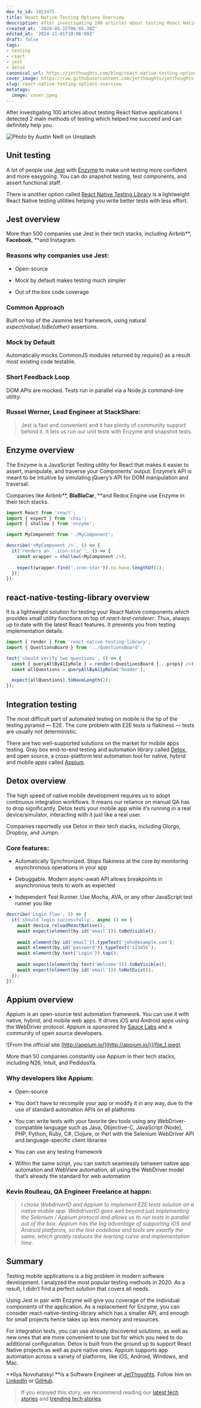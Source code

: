 ```yaml
---
dev_to_id: 1853475
title: React Native Testing Options Overview
description: After investigating 100 articles about testing React Native applications I detected 2 main methods of...
created_at: '2024-05-15T06:05:38Z'
edited_at: '2024-11-01T19:06:00Z'
draft: false
tags:
- testing
- react
- jest
- detox
canonical_url: https://jetthoughts.com/blog/react-native-testing-options-overview/
cover_image: https://raw.githubusercontent.com/jetthoughts/jetthoughts.github.io/master/content/blog/react-native-testing-options-overview/cover.jpeg
slug: react-native-testing-options-overview
metatags:
  image: cover.jpeg
---
```

After investigating 100 articles about testing React Native applications I detected 2 main methods of testing which helped me succeed and can definitely help you.

![Photo by [Austin Neill](https://unsplash.com/@arstyy?utm_source=medium&utm_medium=referral) on [Unsplash](https://unsplash.com?utm_source=medium&utm_medium=referral)](file_0.jpeg)

## Unit testing

A lot of people use [Jest](https://jestjs.io/docs/en/tutorial-react-native) with [Enzyme](https://airbnb.io/enzyme/docs/guides/react-native.html) to make unit testing more confident and more easygoing. You can do snapshot testing, test components, and assert functional staff.

There is another option called [React Native Testing Library](https://github.com/callstack/react-native-testing-library) is a lightweight React Native testing utilities helping you write better tests with less effort.

## Jest overview

More than 500 companies use Jest in their tech stacks, including Airbnb**, **Facebook**, **and Instagram.

### Reasons why companies use Jest:

* Open-source

* Mock by default makes testing much simpler

* Out of the box code coverage

### Common Approach

Built on top of the Jasmine test framework, using natural *expect(value).toBe(other)* assertions.

### Mock by Default

Automatically mocks CommonJS modules returned by *require()* as a result most existing code testable.

### Short Feedback Loop

DOM APIs are mocked. Tests run in parallel via a Node.js command-line utility.

### Russel Werner, Lead Engineer at StackShare:
>  Jest is fast and convenient and it has plenty of community support behind it. It lets us run our unit tests with Enzyme and snapshot tests.

## Enzyme overview

The Enzyme is a JavaScript Testing utility for React that makes it easier to assert, manipulate, and traverse your Components’ output. Enzyme’s API is meant to be intuitive by simulating jQuery’s API for DOM manipulation and traversal.

Companies like Airbnb**, **BlaBlaCar**, **and Redox Engine use Enzyme in their tech stacks.

```js
import React from 'react';
import { expect } from 'chai';
import { shallow } from 'enzyme';

import MyComponent from './MyComponent';

describe('<MyComponent />', () => {
  it('renders an `.icon-star`', () => {
    const wrapper = shallow(<MyComponent />);
                            
    expect(wrapper.find('.icon-star')).to.have.lengthOf(1);
  });
});
```

## react-native-testing-library overview

It is a lightweight solution for testing your React Native components which provides small utility functions on top of *react-test-renderer*. Thus, always up to date with the latest React features. It prevents you from testing implementation details.

```js
import { render } from 'react-native-testing-library';
import { QuestionsBoard } from '../QuestionsBoard';

test('should verify two questions', () => {
  const { queryAllByA11yRole } = render(<QuestionsBoard {...props} />);
  const allQuestions = queryAllByA11yRole('header');

  expect(allQuestions).toHaveLength(2);
});
```

## Integration testing

The most difficult part of automated testing on mobile is the tip of the testing pyramid — E2E. The core problem with E2E tests is flakiness — tests are usually not deterministic.

There are two well-supported solutions on the market for mobile apps testing. Gray box end-to-end testing and automation library called [Detox](https://github.com/wix/Detox), and open source, a cross-platform test automation tool for native, hybrid and mobile apps called [Appium](https://github.com/appium/appium).

## Detox overview

The high speed of native mobile development requires us to adopt continuous integration workflows. It means our reliance on manual QA has to drop significantly. Detox tests your mobile app while it’s running in a real device/simulator, interacting with it just like a real user.

Companies reportedly use Detox in their tech stacks, including Glorgo, Dropboy, and Jumpn.

### Core features:

* Automatically Synchronized. Stops flakiness at the core by monitoring asynchronous operations in your app

* Debuggable. Modern async-await API allows breakpoints in asynchronous tests to work as expected

* Independent Test Runner. Use Mocha, AVA, or any other JavaScript test runner you like

```js
describe('Login flow', () => {
  it('should login successfully', async () => {
    await device.reloadReactNative();
    await expect(element(by.id('email'))).toBeVisible();
      
    await element(by.id('email')).typeText('john@example.com');
    await element(by.id('password')).typeText('123456');
    await element(by.text('Login')).tap();
      
    await expect(element(by.text('Welcome'))).toBeVisible();
    await expect(element(by.id('email'))).toNotExist();
  });
});
```

## Appium overview

Appium is an open-source test automation framework. You can use it with native, hybrid, and mobile web apps. It drives iOS and Android apps using the WebDriver protocol. Appium is sponsored by [Sauce Labs](https://saucelabs.com/) and a community of open source developers.

![From the official site [http://appium.io/](http://appium.io/)](file_1.jpeg)

More than 50 companies constantly use Appium in their tech stacks, including N26, Intuit, and PedidosYa.

### Why developers like Appium:

* Open-source

* You don’t have to recompile your app or modify it in any way, due to the use of standard automation APIs on all platforms

* You can write tests with your favorite dev tools using any WebDriver-compatible language such as Java, Objective-C, JavaScript (Node), PHP, Python, Ruby, C#, Clojure, or Perl with the Selenium WebDriver API and language-specific client libraries

* You can use any testing framework

* Within the same script, you can switch seamlessly between native app automation and WebView automation, all using the WebDriver model that’s already the standard for web automation

### Kevin Roulleau, QA Engineer Freelance at happn:
>  *I chose WebdriverIO and Appium to implement E2E tests solution on a native mobile app. WebdriverIO goes well beyond just implementing the Selenium / Appium protocol and allows us to run tests in parallel out of the box. Appium has the big advantage of supporting iOS and Android platforms, so the test codebase and tools are exactly the same, which greatly reduces the learning curve and implementation time.*

## Summary

Testing mobile applications is a big problem in modern software development. I analyzed the most popular testing methods in 2020. As a result, I didn’t find a perfect solution that covers all needs.

Using Jest in pair with Enzyme will give you coverage of the individual components of the application. As a replacement for Enzyme, you can consider react-native-testing-library which has a smaller API, and enough for small projects hence takes up less memory and resources.

For integration tests, you can use already discovered solutions, as well as new ones that are more convenient to use but for which you need to do additional configuration. Detox is built from the ground up to support React Native projects as well as pure native ones. Appium supports app automation across a variety of platforms, like iOS, Android, Windows, and Mac.

**Ilya Novohatskyi **is a Software Engineer at [JetThoughts](https://www.jetthoughts.com/). Follow him on [LinkedIn](https://www.linkedin.com/in/ilya-novohatskyi-a61644114/) or [GitHub](https://github.com/sweatC).
>  If you enjoyed this story, we recommend reading our [latest tech stories](https://jtway.co/latest) and [trending tech stories](https://jtway.co/trending).
